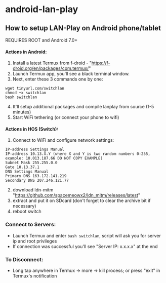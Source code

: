# android-lan-play

## How to setup LAN-Play on Android phone/tablet

REQUIRES ROOT and Android 7.0+

#### Actions in Android:
1. Install a latest Termux from f-droid - "https://f-droid.org/en/packages/com.termux/"
2. Launch Termux app, you'll see a black terminal window.
3. Next, enter these 3 commands one by one:
```
wget tinyurl.com/switchlan
chmod +x switchlan
bash switchlan
```
4. It'll setup additional packages and compile lanplay from source (1-5 minutes)
5. Start WiFi tethering (or connect your phone to wifi)

#### Actions in HOS (Switch):
1. Connect to WiFi and configure network settings:
```
IP-address Settings Manual
IP-address 10.13.X.Y (where X and Y is two random numbers 0-255, example: 10.013.187.66 DO NOT COPY EXAMPLE)
Subnet Mask 255.255.0.0
Gate 10.13.37.1
DNS Settings Manual
Primary DNS 163.172.141.219
Secondary DNS 207.246.121.77
```
2. download ldn-mitm "https://github.com/spacemeowx2/ldn_mitm/releases/latest"
3. extract and put it on SDcard (don't forget to clear the archive bit if necessary)
4. reboot switch

### Connect to Servers: 
* Launch Termux and enter `bash switchlan`, script will ask you for server ip and root privileges
* If connection was successful you'll see "Server IP: x.x.x.x" at the end

### To Disconnect:
* Long tap anywhere in Termux -> more -> kill process; or press "exit" in Termux's notification

